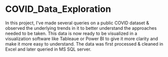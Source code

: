 # COVID_Data_Exploration
In this project, I've made several queries on a public COVID dataset & observed the underlying trends in it to better understand the approaches needed to be taken. 
This data is now ready to be visualized in a visualization software like Tableaue or Power BI to give it more clarity and make it more easy to understand.
The data was first processed & cleaned in Excel and later queried in MS SQL server. 
